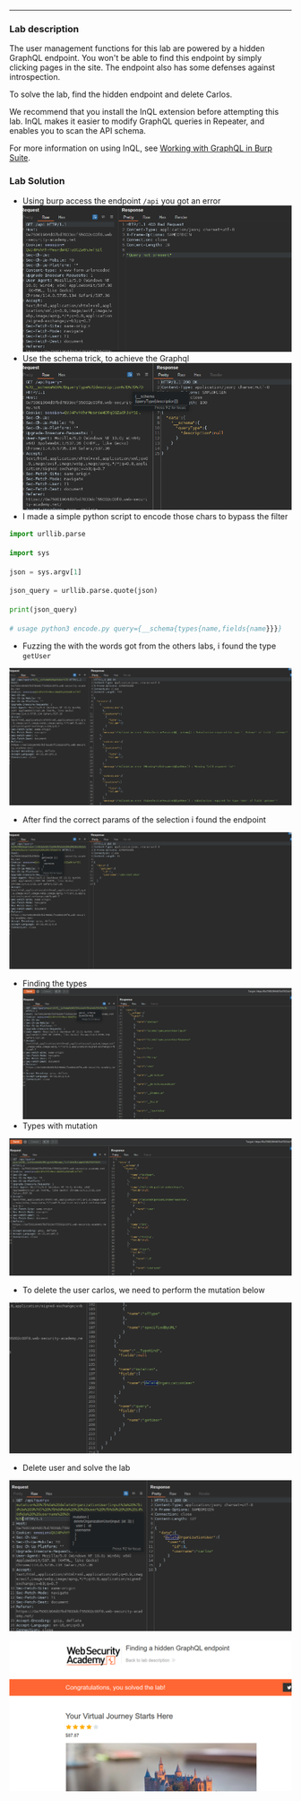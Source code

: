 ----

### Lab description

The user management functions for this lab are powered by a hidden GraphQL endpoint. You won't be able to find this endpoint by simply clicking pages in the site. The endpoint also has some defenses against introspection.

To solve the lab, find the hidden endpoint and delete Carlos.

We recommend that you install the InQL extension before attempting this lab. InQL makes it easier to modify GraphQL queries in Repeater, and enables you to scan the API schema.

For more information on using InQL, see [Working with GraphQL in Burp Suite](https://portswigger.net/burp/documentation/desktop/testing-workflow/session-management/working-with-graphql).

### Lab Solution

- Using burp access the endpoint `/api` you got an error 
![](/static/img/Pasted_image_20230703204049.png)
- Use the schema trick, to achieve the Graphql
![](/static/img/Pasted_image_20230703204155.png)
- I made a simple python script to encode those chars to bypass the filter

```python
import urllib.parse

import sys

json = sys.argv[1]

json_query = urllib.parse.quote(json)

print(json_query)

# usage python3 encode.py query={__schema{types{name,fields{name}}}}

```
- Fuzzing the with the words got from the others labs, i found the type `getUser`

![](/static/img/Pasted_image_20230703205251.png)

- After find the correct params of the selection i found the endpoint

![](/static/img/Pasted_image_20230703205804.png)

- Finding the types
![](/static/img/Pasted_image_20230703210402.png)
- Types with mutation

![](/static/img/Pasted_image_20230703210559.png)

- To delete the user carlos, we need to perform the mutation below 

![](/static/img/Pasted_image_20230703210705.png)

- Delete user and solve the lab

![](/static/img/Pasted_image_20230703211106.png)

![](/static/img/Pasted_image_20230703211301.png)

